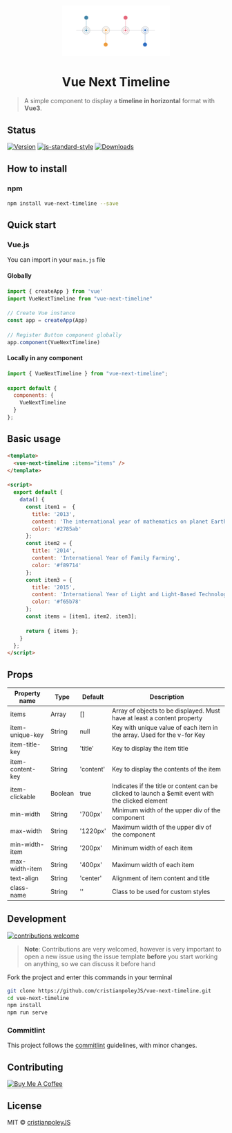 <div align="center">
  <img src="./.github/logo.png" width="250px">
  <h1>Vue Next Timeline</h1>
</div>

> A simple component to display a __timeline in horizontal__ format with __Vue3__.

## Status

[![Version](https://img.shields.io/npm/v/vue-next-timeline.svg)](https://github.com/cristianpoleyJS/vue-next-timeline/)
[![js-standard-style](https://img.shields.io/badge/code%20style-standard-brightgreen.svg)](http://standardjs.com/)
[![Downloads](https://img.shields.io/npm/dt/vue-next-timeline.svg)](https://github.com/cristianpoleyJS/vue-next-timeline/)

## How to install

### npm

```bash
npm install vue-next-timeline --save
```

## Quick start

### Vue.js

You can import in your `main.js` file

#### Globally
```js
import { createApp } from 'vue'
import VueNextTimeline from "vue-next-timeline"

// Create Vue instance
const app = createApp(App)

// Register Button component globally
app.component(VueNextTimeline)
```

#### Locally in any component

```js
import { VueNextTimeline } from "vue-next-timeline";

export default {
  components: {
    VueNextTimeline
  }
};
```

## Basic usage

```html
<template>
  <vue-next-timeline :items="items" />
</template>

<script>
  export default {
    data() {
      const item1 =  {
        title: '2013',
        content: 'The international year of mathematics on planet Earth. The international year of mathematics on planet Earth',
        color: '#2785ab'
      };
      const item2 = {
        title: '2014',
        content: 'International Year of Family Farming',
        color: '#f89714'
      };
      const item3 = {
        title: '2015',
        content: 'International Year of Light and Light-Based Technologies',
        color: '#f65b78'
      };
      const items = [item1, item2, item3];

      return { items };
    }
  };
</script>
```

## Props

| Property name       |    Type |  Default  | Description                                                                                    |
| ------------------------------ | ---------- | --------- | -------------------------------------------------------- |
| items                         |   Array |   []    | Array of objects to be displayed. Must have at least a content property
| item-unique-key         |   String |   null        | Key with unique value of each item in the array. Used for the v-for Key |
| item-title-key               |   String |   'title'    | Key to display the item title                       |
| item-content-key               |   String |   'content'    | Key to display the contents of the item                    |
| item-clickable       | Boolean |    true     | Indicates if the title or content can be clicked to launch a $emit event with the clicked element |
| min-width       | String |    '700px'     | Minimum width of the upper div of the component |
| max-width       | String |    '1220px'     | Maximum width of the upper div of the component |
| min-width-item       | String |    '200px'     | Minimum width of each item |
| max-width-item       | String |    '400px'     | Maximum width of each item |
| text-align       | String |   'center'     | Alignment of item content and title |
| class-name       | String |   ''     | Class to be used for custom styles |

## Development

[![contributions welcome](https://img.shields.io/badge/contributions-welcome-brightgreen.svg?style=flat)](https://github.com/cristianpoleyJS/vue-next-timeline/issues)

> **Note**: Contributions are very welcomed, however is very important to open a new issue using the issue template **before** you start working on anything, so we can discuss it before hand

Fork the project and enter this commands in your terminal

```sh
git clone https://github.com/cristianpoleyJS/vue-next-timeline.git
cd vue-next-timeline
npm install
npm run serve
```

### Commitlint

This project follows the [commitlint](https://github.com/conventional-changelog/commitlint) guidelines, with minor changes.

## Contributing

<a href="https://www.buymeacoffee.com/cristianpoley" target="_blank"><img src="https://www.buymeacoffee.com/assets/img/custom_images/orange_img.png" alt="Buy Me A Coffee" style="height: 41px !important;width: 174px !important;box-shadow: 0px 3px 2px 0px rgba(190, 190, 190, 0.5) !important;-webkit-box-shadow: 0px 3px 2px 0px rgba(190, 190, 190, 0.5) !important;" ></a>

## License

MIT © [cristianpoleyJS](https://github.com/cristianpoleyJS/vue-next-timeline/blob/master/LICENSE)
